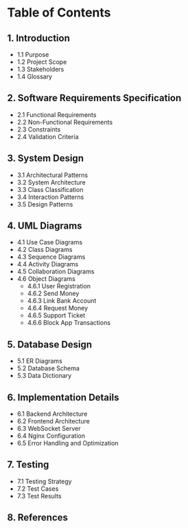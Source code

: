 # Table of Contents

## 1. Introduction
- 1.1 Purpose
- 1.2 Project Scope
- 1.3 Stakeholders
- 1.4 Glossary

## 2. Software Requirements Specification
- 2.1 Functional Requirements
- 2.2 Non-Functional Requirements
- 2.3 Constraints
- 2.4 Validation Criteria

## 3. System Design
- 3.1 Architectural Patterns
- 3.2 System Architecture
- 3.3 Class Classification
- 3.4 Interaction Patterns
- 3.5 Design Patterns

## 4. UML Diagrams
- 4.1 Use Case Diagrams
- 4.2 Class Diagrams 
- 4.3 Sequence Diagrams
- 4.4 Activity Diagrams
- 4.5 Collaboration Diagrams
- 4.6 Object Diagrams
  - 4.6.1 User Registration
  - 4.6.2 Send Money
  - 4.6.3 Link Bank Account
  - 4.6.4 Request Money
  - 4.6.5 Support Ticket
  - 4.6.6 Block App Transactions

## 5. Database Design
- 5.1 ER Diagrams
- 5.2 Database Schema
- 5.3 Data Dictionary

## 6. Implementation Details
- 6.1 Backend Architecture
- 6.2 Frontend Architecture
- 6.3 WebSocket Server
- 6.4 Nginx Configuration
- 6.5 Error Handling and Optimization

## 7. Testing
- 7.1 Testing Strategy
- 7.2 Test Cases
- 7.3 Test Results

## 8. References 